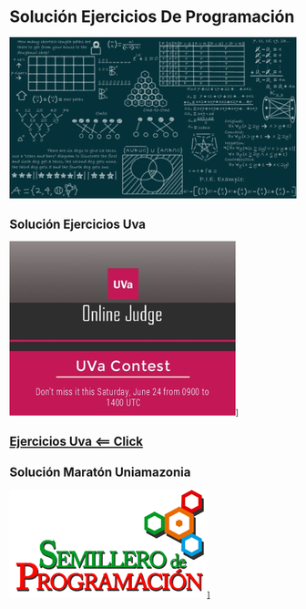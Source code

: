# Solución Ejercicios De Programación
!["Imagen"](Docs/Img/Init.png)

## Solución Ejercicios Uva

<a href="UVA/Uva.md" rel="Juez virtual">![Foo](Docs/Img/Uva.jpg)]</a>

## [Ejercicios Uva <== Click](UVA/Uva.md)

## Solución Maratón Uniamazonia

<a href="UA/Uva.md" rel="Semillero de programación">![Foo](Docs/Img/UA.png)]</a>
